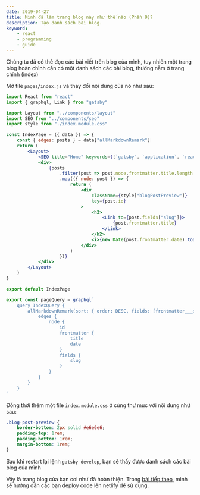 ```yaml
---
date: 2019-04-27
title: Mình đã làm trang blog này như thế nào (Phần 9)?
description: Tạo danh sách bài blog.
keyword:
    - react
    - programming
    - guide
---
```


Chúng ta đã có thể đọc các bài viết trên blog của mình, tuy nhiên một trang blog hoàn chỉnh cần có một danh sách các bài blog, thường nằm ở trang chính (index)

Mở file `pages/index.js` và thay đổi nội dung của nó như sau:
```jsx
import React from "react"
import { graphql, Link } from "gatsby"

import Layout from "../components/layout"
import SEO from "../components/seo"
import style from "./index.module.css"

const IndexPage = ({ data }) => {
    const { edges: posts } = data["allMarkdownRemark"]
    return (
        <Layout>
            <SEO title="Home" keywords={[`gatsby`, `application`, `react`]} />
            <div>
                {posts
                    .filter(post => post.node.frontmatter.title.length > 0)
                    .map(({ node: post }) => {
                        return (
                            <div
                                className={style["blogPostPreview"]}
                                key={post.id}
                            >
                                <h2>
                                    <Link to={post.fields["slug"]}>
                                        {post.frontmatter.title}
                                    </Link>
                                </h2>
                                <i>{new Date(post.frontmatter.date).toDateString()}</i>
                            </div>
                        )
                    })}
            </div>
        </Layout>
    )
}

export default IndexPage

export const pageQuery = graphql`
    query IndexQuery {
        allMarkdownRemark(sort: { order: DESC, fields: [frontmatter___date] }) {
            edges {
                node {
                    id
                    frontmatter {
                        title
                        date
                    }
                    fields {
                        slug
                    }
                }
            }
        }
    }
`


```

Đồng thời thêm một file `index.module.css` ở cùng thư mục với nội dung như sau:
```css
.blog-post-preview {
    border-bottom: 2px solid #e6e6e6;
    padding-top: 1rem;
    padding-bottom: 1rem;
    margin-bottom: 1rem;
}
```

Sau khi restart lại lệnh `gatsby develop`, bạn sẽ thấy được danh sách các bài blog của mình

Vậy là trang blog của bạn coi như đã hoàn thiện. Trong [bài tiếp theo](/blog-guide-10), mình sẽ hướng dẫn các bạn deploy code lên netlify để sử dụng.
